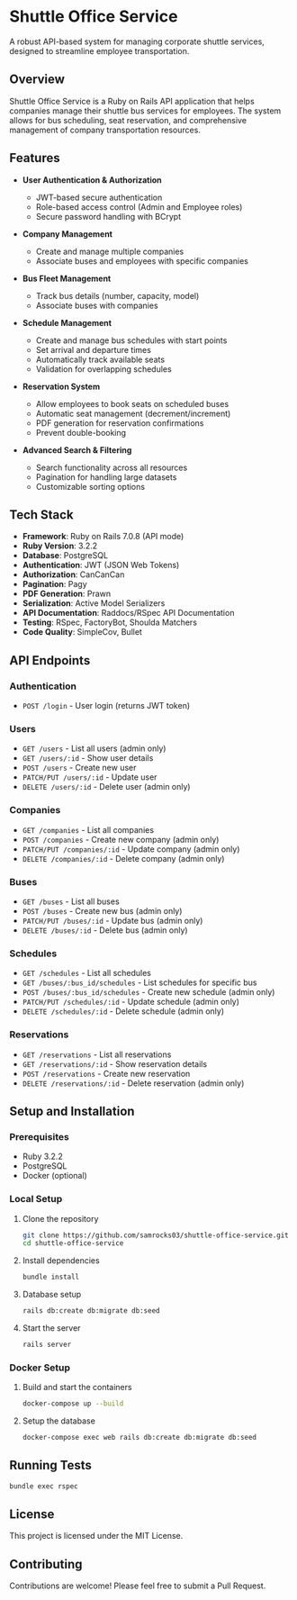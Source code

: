 # Shuttle Office Service

A robust API-based system for managing corporate shuttle services, designed to streamline employee transportation.

## Overview

Shuttle Office Service is a Ruby on Rails API application that helps companies manage their shuttle bus services for employees. The system allows for bus scheduling, seat reservation, and comprehensive management of company transportation resources.

## Features

- **User Authentication & Authorization**
  - JWT-based secure authentication
  - Role-based access control (Admin and Employee roles)
  - Secure password handling with BCrypt

- **Company Management**
  - Create and manage multiple companies
  - Associate buses and employees with specific companies

- **Bus Fleet Management**
  - Track bus details (number, capacity, model)
  - Associate buses with companies

- **Schedule Management**
  - Create and manage bus schedules with start points
  - Set arrival and departure times
  - Automatically track available seats
  - Validation for overlapping schedules

- **Reservation System**
  - Allow employees to book seats on scheduled buses
  - Automatic seat management (decrement/increment)
  - PDF generation for reservation confirmations
  - Prevent double-booking

- **Advanced Search & Filtering**
  - Search functionality across all resources
  - Pagination for handling large datasets
  - Customizable sorting options

## Tech Stack

- **Framework**: Ruby on Rails 7.0.8 (API mode)
- **Ruby Version**: 3.2.2
- **Database**: PostgreSQL
- **Authentication**: JWT (JSON Web Tokens)
- **Authorization**: CanCanCan
- **Pagination**: Pagy
- **PDF Generation**: Prawn
- **Serialization**: Active Model Serializers
- **API Documentation**: Raddocs/RSpec API Documentation
- **Testing**: RSpec, FactoryBot, Shoulda Matchers
- **Code Quality**: SimpleCov, Bullet

## API Endpoints

### Authentication
- `POST /login` - User login (returns JWT token)

### Users
- `GET /users` - List all users (admin only)
- `GET /users/:id` - Show user details
- `POST /users` - Create new user
- `PATCH/PUT /users/:id` - Update user
- `DELETE /users/:id` - Delete user (admin only)

### Companies
- `GET /companies` - List all companies
- `POST /companies` - Create new company (admin only)
- `PATCH/PUT /companies/:id` - Update company (admin only)
- `DELETE /companies/:id` - Delete company (admin only)

### Buses
- `GET /buses` - List all buses
- `POST /buses` - Create new bus (admin only)
- `PATCH/PUT /buses/:id` - Update bus (admin only)
- `DELETE /buses/:id` - Delete bus (admin only)

### Schedules
- `GET /schedules` - List all schedules
- `GET /buses/:bus_id/schedules` - List schedules for specific bus
- `POST /buses/:bus_id/schedules` - Create new schedule (admin only)
- `PATCH/PUT /schedules/:id` - Update schedule (admin only)
- `DELETE /schedules/:id` - Delete schedule (admin only)

### Reservations
- `GET /reservations` - List all reservations
- `GET /reservations/:id` - Show reservation details
- `POST /reservations` - Create new reservation
- `DELETE /reservations/:id` - Delete reservation (admin only)

## Setup and Installation

### Prerequisites
- Ruby 3.2.2
- PostgreSQL
- Docker (optional)

### Local Setup
1. Clone the repository
   ```bash
   git clone https://github.com/samrocks03/shuttle-office-service.git
   cd shuttle-office-service
   ```

2. Install dependencies
   ```bash
   bundle install
   ```

3. Database setup
   ```bash
   rails db:create db:migrate db:seed
   ```

4. Start the server
   ```bash
   rails server
   ```

### Docker Setup
1. Build and start the containers
   ```bash
   docker-compose up --build
   ```

2. Setup the database
   ```bash
   docker-compose exec web rails db:create db:migrate db:seed
   ```

## Running Tests
```bash
bundle exec rspec
```

## License
This project is licensed under the MIT License.

## Contributing
Contributions are welcome! Please feel free to submit a Pull Request.